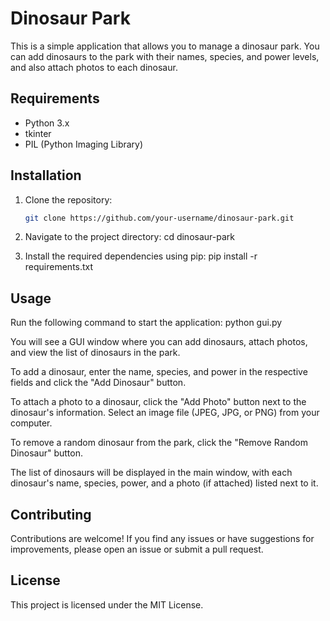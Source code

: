 # Dinosaur Park

This is a simple application that allows you to manage a dinosaur park. You can add dinosaurs to the park with their names, species, and power levels, and also attach photos to each dinosaur.

## Requirements

- Python 3.x
- tkinter
- PIL (Python Imaging Library)

## Installation

1. Clone the repository:

   ```bash
   git clone https://github.com/your-username/dinosaur-park.git
   
2. Navigate to the project directory:
  cd dinosaur-park
  
3. Install the required dependencies using pip:
  pip install -r requirements.txt
## Usage
Run the following command to start the application:
python gui.py

You will see a GUI window where you can add dinosaurs, attach photos, and view the list of dinosaurs in the park.

To add a dinosaur, enter the name, species, and power in the respective fields and click the "Add Dinosaur" button.

To attach a photo to a dinosaur, click the "Add Photo" button next to the dinosaur's information. Select an image file (JPEG, JPG, or PNG) from your computer.

To remove a random dinosaur from the park, click the "Remove Random Dinosaur" button.

The list of dinosaurs will be displayed in the main window, with each dinosaur's name, species, power, and a photo (if attached) listed next to it.

## Contributing
Contributions are welcome! If you find any issues or have suggestions for improvements, please open an issue or submit a pull request.

## License
This project is licensed under the MIT License.


